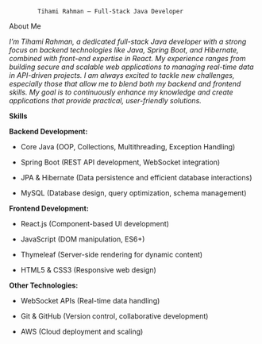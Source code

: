             Tihami Rahman – Full-Stack Java Developer

About Me

*I’m Tihami Rahman, a dedicated full-stack Java developer with a strong focus on backend technologies like Java, Spring Boot,
and Hibernate, combined with front-end expertise in React. My experience ranges from building secure and scalable web applications
to managing real-time data in API-driven projects. I am always excited to tackle new challenges, especially those that allow me to 
blend both my backend and frontend skills. My goal is to continuously enhance my knowledge and create applications that provide practical,
user-friendly solutions.*

**Skills**


**Backend Development:**

- Core Java (OOP, Collections, Multithreading, Exception Handling)

- Spring Boot (REST API development, WebSocket integration)

- JPA & Hibernate (Data persistence and efficient database interactions)

- MySQL (Database design, query optimization, schema management)



**Frontend Development:**

- React.js (Component-based UI development)

- JavaScript (DOM manipulation, ES6+)

- Thymeleaf (Server-side rendering for dynamic content)

- HTML5 & CSS3 (Responsive web design)



**Other Technologies:**

- WebSocket APIs (Real-time data handling)

- Git & GitHub (Version control, collaborative development)

- AWS (Cloud deployment and scaling)
